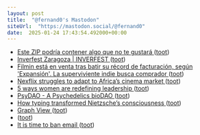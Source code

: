 ```yaml
---
layout: post
title:  "@fernand0's Mastodon"
siteUrl:  "https://mastodon.social/@fernand0"
date:  2025-01-24 17:43:54.492000+00:00
---
```

*  [Este ZIP podría contener algo que no te gustará ](http://fernand0.github.io//encadenamiento-ficheros-zip) ([toot](https://mastodon.social/@fernand0/113884570221943140))
*  [Inverfest Zaragoza \| INVERFEST ](https://inverfest.com/zgz) ([toot](https://mastodon.social/@fernand0/113884541120564834))
*  [Filmin está en venta tras batir su récord de facturación, según 'Expansión'. La superviviente indie busca comprador ](https://www.xataka.com/empresas-y-economia/filmin-esta-venta-batir-su-record-facturacion-expansion-superviviente-indie-busca-comprado) ([toot](https://mastodon.social/@fernand0/113884256485699823))
*  [Nexflix struggles to adapt to Africa’s cinema market ](https://globalvoices.org/2025/01/15/nexflix-struggles-to-adapt-to-africas-cinema-market) ([toot](https://mastodon.social/@fernand0/113883958445735244))
*  [5 ways women are redefining leadership ](https://bigthink.com/business/5-ways-women-are-redefining-leadership) ([toot](https://mastodon.social/@fernand0/113883277993421117))
*  [PsyDAO - A Psychedelics bioDAO ](https://www.psydao.io) ([toot](https://mastodon.social/@fernand0/113883087151040877))
*  [How typing transformed Nietzsche’s consciousness ](https://bigthink.com/the-past/typing-consciousness) ([toot](https://mastodon.social/@fernand0/113882828532431978))
*  [Graph View ](https://quartz.jzhao.xyz/features/graph-vie) ([toot](https://mastodon.social/@fernand0/113882538589544264))
*  [ ](https://mastodon.social/@vrruiz) ([toot](https://mastodon.social/@fernand0/113882013273600747))
*  [It is time to ban email ](https://shkspr.mobi/blog/2025/01/it-is-time-to-ban-email) ([toot](https://mastodon.social/@fernand0/113881756879833423))
